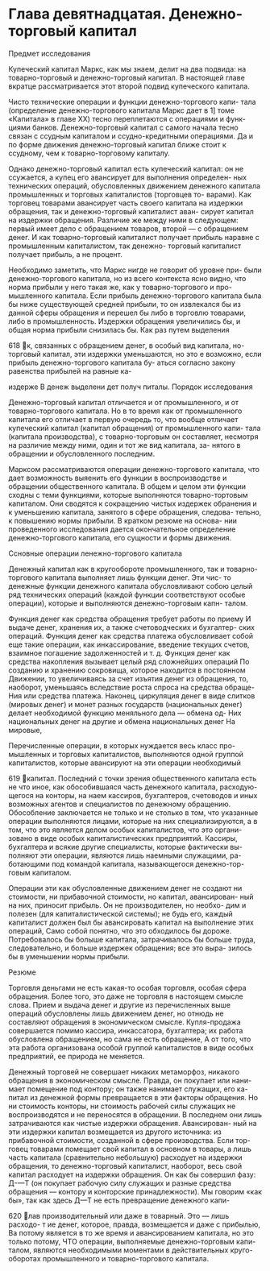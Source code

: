 # Глава девятнадцатая. Денежно-торговый капитал

Предмет исследования

Купеческий капитал Маркс, как мы знаем, делит на два подвида:
на товарно-торговый и денежно-торговый капитал. В настоящей
главе вкратце рассматривается этот второй подвид купеческого
капитала.

Чисто технические операции и функции денежно-торгового капи-
тала (определение денежно-торгового капитала Маркс дает в 1] томе
«Капитала» в главе ХХ) тесно переплетаются с операциями и функ-
циями банков. Денежно-торговый капитал с самого начала тесно
связан с ссудным капиталом и ссудно-кредитными операциями.
Да и по форме движения денежно-торговый капитал ближе стоит
к ссудному, чем к товарно-торговому капиталу.

Однако денежно-торговый капитал есть купеческий капитал:
он не ссужается, а купец его авансирует для выполнения определен-
ных технических операций, обусловленных движением денежного
капитала промышленных и торговых капиталистов (торговцев то-
варами). Как торговец товарами авансирует часть своего капитала
на издержки обращения, так и денежно-торговый капиталист аван-
сирует капитал на издержки обращения. Различие же между ними
в следующем: первый имеет дело с обращением товаров, второй —
с обращением денег. И как товарно-торговый капиталист получает
прибыль наравне с промышленным капиталистом, так денежно-
торговый капиталист получает прибыль, а не процент.

Необходимо заметить, что Маркс нигде не говорит об уровне при-
были денежно-торгового капитала, но из всего контекста ясно видно,
что норма прибыли у него такая же, как у товарно-торгового и про-
мышленного капитала. Если прибыль денежно-торгового капитала
была бы ниже существующей средней прибыли, то он извлекался бы
из данной сферы обращения и перешел бы либо в торговлю товарами,
либо в промышленность. Издержки обращения увеличились бы,
и общая норма прибыли снизилась бы. Как раз путем выделения

618
к, связанных с обращением денег, в особый вид капитала,
но-торговый капитал, эти издержки уменьшаются, но это
е возможно, если прибыль денежно-торгового капитала бу-
аться согласно закону равенства прибылей на равные ка-

издерже
В денеж
выделени
дет получ
питалы.
Порядок исследования

Денежно-торговый капитал отличается и от промышленного, и
от товарно-торгового капитала. Но в то время как от промышленного
капитала его отличает в первую очередь то, что вообще отличает
купеческий капитал (капитал обращения) от промышленного капи-
тала (капитала производства), с товарно-торговым он составляет,
несмотря на различие между ними, один и тот же вид капитала, за-
нятого в обращении и обусловленного последним.

Марксом рассматриваются операции денежно-торгового капитала,
что дает возможность выяенить его функции в воспроизводстве и
обращении общественного капитала. В общем и целом эти функции
сходны с теми функциями, которые выполняются товарно-тортовым
капиталом. Они сводятся к сокращению чистых издержек обранения
и к уменьшению капитала, занятого в сфере обращения, следова-
тельно, к повышению нормы прибыли. В кратком резюме на основа-
нии проведенного исследования дается окончательное определение
денежно-торгового капитала, его сущности и формы движения.

Ссновные операции ленежно-торгового капитала

Денежный капитал как в кругообороте промышленного, так и
товарно-торгового капитала выполняет лишь функции денег. Эти чис-
то денежные функции денежного капитала обусловливают собою
целый ряд технических операций (каждой функции соответствуют
особые операции), которые и выполняются денежно-торговым капн-
талом.

Функция денег как средства обращения требует работы по приему
И выдаче денег, хранения их, а также счетоводческих и бухгалтер-
ских операций. Функция денег как средства платежа обусловливает
собой еще такие операции, как инкассирование, введение текущих
счетов, взаимное погашение задолженностей и т. д. Функция денег
как средства накопления вызывает целый ряд сложнейших операций
По созданию и хранению сокровища, которое находится в постоянном
Движении, то увеличиваясь за счет изъятия денег из обращения, то,
наоборот, уменьшаясь вследствие роста спроса на средства обраще-
Ния или средства платежа. Наконец, циркуляция денег в виде
слитков (мировых денег) и монет разных государств (национальных
денег) делает необходимой функцию меняльного дела — обмена од-
Них национальных денег на другие и обмена национальных денег
На мировые,

Перечисленные операции, в которых нуждается весь класс про-
мышленных и торговых капиталистов, выполняются одной группой
капиталистов, которые авансируют на эти операции необходимый

619
капитал. Последний с точки зрения общественного капитала есть не
что иное, как обособившаяся часть денежного капитала, расходую-
щегося на конторы, на наем кассиров, бухгалтеров, счетоводов и
иных возможных агентов и специалистов по денежному обращению.
Обособление заключается не только и не столько в том, что указанные
операции выполняются лицами, которые на них специализируются,
а в том, что это является делом особых капиталистов, что это органи-
зовано в виде особых капиталистических предприятий. Кассиры,
бухгалтера и всякие другие специалисты, которые фактически вы-
полняют эти операции, являются лишь наемными служащими, ра-
ботающими под командой капитала, называющегося денежно-тор-
говым капиталом.

Операции эти как обусловленные движением денег не создают
ни стоимости, ни прибавочной стоимости, но капитал, авансирован-
ный на них, приносит прибыль. Он не производителен, но необхо-
дим и полезен (для капиталистической системы); не будь его, каждый
капиталист должен был бы авансировать капитал на выполнение
этих операций, Само собой понятно, что это обходилось бы дороже.
Потребовалось бы болыше капитала, затрачивалось бы больше
труда, следовательно, и больше издержек обращения; все это выра-
зилось бы в уменьшении нормы прибыли.

Резюме

Торговля деньгами не есть какая-то особая торговля, особая
сфера обращения. Более того, это даже не торговля в настоящем
смысле слова. Прием и выдача денег и другие из перечисленных
выше операций обусловлены лишь движением денег, но отнюдь не
составляют обращения в экономическом смысле. Купля-продажа
совершается помимо кассира, инкассатора, бухгалтера; их работа
обусловлена обращением, но сама не есть обращение, А от того,
что эта работа организована особой группой капиталистов в виде
особых предприятий, ее природа не меняется.

Денежный торговей не совершает никаких метаморфоз, никакого
обращения в экономическом смысле. Правда, он покупает или нани-
мает помещение под контору; он также нанимает служащих, его ка-
питал из денежной формы превращается в эти факторы обращения.
Но ни стоимость конторы, ни стоимость рабочей силы служащих не
воспроизводятся и не переносятся в обращении. В последнем они
лишь затрачиваются как чистые издержки обращения. Авансирован-
ный на эти издержки капитал возмещается из другого источника: из
прибавочной стоимости, созданной в сфере производства. Если тор-
говец товарами помещает свой капитал в основном в товары, а лишь
часть капитала (сравнительно небольшую) расходует на издержки
обращения, то денежно-торговый капиталист, наоборот, весь свой
капитал расходует на издержки обращения. Он как бы совершил
фазу: Д-—Т (он покупает рабочую силу служащих и разные средства
обращения — контору и конторские принадлежности). Мы говорим
«как бы», так как здесь Д—Т не есть превращение денежного капи-

620
лав производительный или даже в товарный. Это — лишь расходо-
т ие денег, которое, правда, возмещается и даже с прибылью,
Ва потому является в то же время и авансированием капитала, но это
только потому, ЧТО операции, выполняемые денежно-торговым капи-
талом, являются необходимыми моментами в действительных круго-
оборотах промышленного и товарно-торгового капитала.
